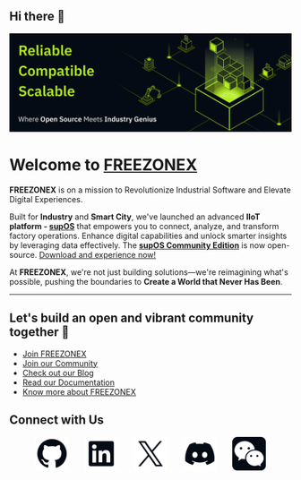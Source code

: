 ## Hi there 👋


![iamge](image.png)
<br>
# Welcome to [FREEZONEX](https://supos.ai/company/about-us)

**FREEZONEX** is on a mission to Revolutionize Industrial Software and Elevate Digital Experiences.

Built for **Industry** and **Smart City**, we've launched an advanced **IIoT platform - [supOS](https://supos.ai/product/supos)** that empowers you to connect, analyze, and transform factory operations. Enhance digital capabilities and unlock smarter insights by leveraging data effectively. The **[supOS Community Edition](https://github.com/orgs/FREEZONEX)** is now open-source. [Download and experience now!](https://github.com/orgs/FREEZONEX)

At **FREEZONEX**, we're not just building solutions—we're reimagining what's possible, pushing the boundaries to **Create a World that Never Has Been**.

---

## Let's build an open and vibrant community together 🚀

- [Join FREEZONEX](https://supos.ai/company/career)
- [Join our Community](https://discord.gg/G2zdNb52Vq)
- [Check out our Blog](https://supos.ai/blogs/menu)
- [Read our Documentation](https://suposdocs.vercel.app/)
- [Know more about FREEZONEX](https://supos.ai/)

## Connect with Us

<div align="center" dir="auto" >
  <a href="https://github.com/FREEZONEX"><img src="./githublogo/Logo--github.svg" width="60" height="60" alt="GitHub"></a>
  <a ><img src="./githublogo/emp.svg" width="20" height="1" alt="GitHub"></a>
  <a href="https://www.linkedin.com/company/91136833"><img src="./githublogo/Logo--linkedin.svg" width="60" height="60" alt="LinkedIn"></a>
   <a ><img src="./githublogo/emp.svg" width="20" height="1" alt="GitHub"></a>
  <a href="https://x.com/FreezoneX123"><img src="./githublogo/Logo--x.svg" width="60" height="60" alt="X"></a>
   <a ><img src="./githublogo/emp.svg" width="20" height="1" alt="GitHub"></a>
  <a href="https://discord.gg/G2zdNb52Vq"><img src="./githublogo/Logo--discord.svg" width="60" height="60" alt="Discord"></a>
   <a ><img src="./githublogo/emp.svg" width="20" height="1" alt="GitHub"></a>
  <a href="https://mp.weixin.qq.com/s/tbK1gFVWGJ_etliTDOBxtA"><img src="./githublogo/Subtract.svg" width="60" height="60" alt="weichat"></a>
</div>
<br>
